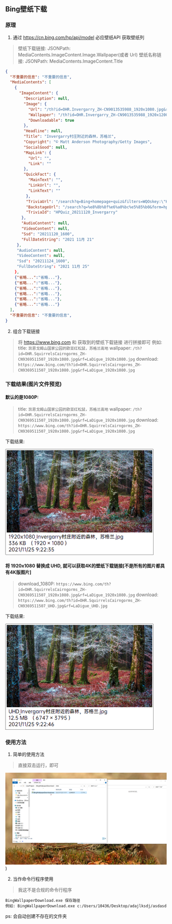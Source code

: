 ## Bing壁纸下载

### 原理

1. 通过 https://cn.bing.com/hp/api/model 必应壁纸API 获取壁纸列

  > 壁纸下载链接: JSONPath: MediaContents.ImageContent.Image.Wallpaper(或者 Url)
  > 壁纸名称链接: JSONPath: MediaContents.ImageContent.Title
  > 

  ```json
  {
    "不重要的信息": "不重要的信息",
    "MediaContents": [
      {
        "ImageContent": {
          "Description": null,
          "Image": {
            "Url": "/th?id=OHR.Invergarry_ZH-CN9013535988_1920x1080.jpg&rf=LaDigue_1920x1080.jpg",
            "Wallpaper": "/th?id=OHR.Invergarry_ZH-CN9013535988_1920x1200.jpg&rf=LaDigue_1920x1200.jpg",
            "Downloadable": true
          },
          "Headline": null,
          "Title": "Invergarry村庄附近的森林，苏格兰",
          "Copyright": "© Matt Anderson Photography/Getty Images",
          "SocialGood": null,
          "MapLink": {
            "Url": "",
            "Link": ""
          },
          "QuickFact": {
            "MainText": "",
            "LinkUrl": "",
            "LinkText": ""
           },
           "TriviaUrl": "/search?q=Bing+homepage+quiz&filters=WQOskey:\"HPQuiz_20211120_Invergarry\"&FORM=HPQUIZ",
           "BackstageUrl": "/search?q=%e8%8b%8f%e6%a0%bc%e5%85%b0&form=hpcapt&mkt=zh-cn",
           "TriviaId": "HPQuiz_20211120_Invergarry"
         },
         "AudioContent": null,
         "VideoContent": null,
         "Ssd": "20211120_1600",
         "FullDateString": "2021 11月 21"
       },
       "AudioContent": null,
       "VideoContent": null,
       "Ssd": "20211124_1600",
       "FullDateString": "2021 11月 25"
      },
      {"省略...":"省略..."},
      {"省略...":"省略..."},
      {"省略...":"省略..."},
      {"省略...":"省略..."},
      {"省略...":"省略..."},
      {"省略...":"省略..."}
    ],
    "不重要的信息": "不重要的信息",
  }
  ```

2. 组合下载链接

  > 将 https://www.bing.com 和 获取到的壁纸下载链接 进行拼接即可
  > 例如:
  > title: `凯恩戈姆山国家公园的欧亚红松鼠，苏格兰高地`
  > wallpaper: `/th?id=OHR.SquirrelsCairngorms_ZH-CN9369511507_1920x1080.jpg&rf=LaDigue_1920x1080.jpg`
  > download: `https://www.bing.com/th?id=OHR.SquirrelsCairngorms_ZH-CN9369511507_1920x1080.jpg&rf=LaDigue_1920x1080.jpg`
  > 


### 下载结果(图片文件预览)

#### 默认的是1080P:

> title: `凯恩戈姆山国家公园的欧亚红松鼠，苏格兰高地`
> wallpaper: `/th?id=OHR.SquirrelsCairngorms_ZH-CN9369511507_1920x1080.jpg&rf=LaDigue_1920x1080.jpg`
> download: `https://www.bing.com/th?id=OHR.SquirrelsCairngorms_ZH-CN9369511507_1920x1080.jpg&rf=LaDigue_1920x1080.jpg`
> 

下载结果:

![1920x1080_Invergarry村庄附近的森林，苏格兰.jpg 预览图](./res/1080P预览图.webp)

#### 将 1920x1080 替换成 UHD, 就可以获取4K的壁纸下载链接[不是所有的图片都具有4K版图片]

> download_1080P: `https://www.bing.com/th?id=OHR.SquirrelsCairngorms_ZH-CN9369511507_1920x1080.jpg&rf=LaDigue_1920x1080.jpg`
> download: `https://www.bing.com/th?id=OHR.SquirrelsCairngorms_ZH-CN9369511507_UHD.jpg&rf=LaDigue_UHD.jpg`
> 

下载结果:

![UHD_Invergarry村庄附近的森林，苏格兰.jpg 预览图](./res/4K预览图.webp)

### 使用方法

1. 简单的使用方法

> 直接双击运行，即可
> 

![](./res/BingWallpaperDownload使用.webp))

2. 当作命令行程序使用

> 我这不是合规的命令行程序

```
BingWallpaperDownload.exe 保存路径
例如: BingWallpaperDownload.exe c:/Users/10436/Desktop/adajlksdj/asdasd
```
ps: 会自动创建不存在的文件夹
